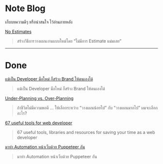 # Note Blog
เก็บบทความดีๆ หรือน่าสนใจ ไว้อ่านภายหลัง



[No Estimates](https://medium.com/agile-development-in-thai/no-estimates-77d63ff36b75)
> สร้างวิธีการวางแผนงานแบบใหม่โดย “ไม่มีการ Estimate แม่มเลย”



---

# Done

[แม้เป็น Developer มือใหม่ ก็สร้าง Brand ให้ตนเองได้](https://www.techstarthailand.com/blog/detail/Building-your-personal-brand-as-a-new-web-developer/308)
> แม้เป็น Developer มือใหม่ ก็สร้าง Brand ให้ตนเองได้



[Under-Planning vs. Over-Planning](https://medium.com/pure-project-management/under-planning-vs-over-planning-5e04b0bfd446)
> ถ้าชีวิตไม่มีความพอดี … ให้เลือกระหว่าง “วางแผนน้อยไป” กับ “วางแผนมากไป” ผมจะเลือกอะไร?



[67 useful tools for web developer](https://hackernoon.com/67-useful-tools-libraries-and-resources-for-saving-your-time-as-a-web-developer-7d3fb8667030)
> 67 useful tools, libraries and resources for saving your time as a web developer



[มาทำ Automation หน้าเว็บด้วย Puppeteer กัน](https://medium.com/@thangman22/%E0%B8%A1%E0%B8%B2%E0%B8%97%E0%B8%B3-automation-%E0%B8%AB%E0%B8%99%E0%B9%89%E0%B8%B2%E0%B9%80%E0%B8%A7%E0%B9%87%E0%B8%9A%E0%B8%94%E0%B9%89%E0%B8%A7%E0%B8%A2-puppeteer-%E0%B8%81%E0%B8%B1%E0%B8%99-74b976ac77d8)
> มาทำ Automation หน้าเว็บด้วย Puppeteer กัน
